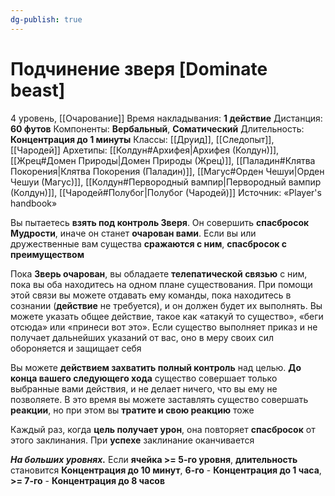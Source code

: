 ```yaml
---
dg-publish: true
---
```

# Подчинение зверя [Dominate beast]
4 уровень, [[Очарование]]
Время накладывания: **1 действие**
Дистанция: **60 футов**
Компоненты: **Вербальный**, **Соматический**
Длительность: **Концентрация до 1 минуты**
Классы: [[Друид]], [[Следопыт]], [[Чародей]]
Архетипы: [[Колдун#Архифея|Архифея (Колдун)]], [[Жрец#Домен Природы|Домен Природы (Жрец)]], [[Паладин#Клятва Покорения|Клятва Покорения (Паладин)]], [[Магус#Орден Чешуи|Орден Чешуи (Магус)]], [[Колдун#Первородный вампир|Первородный вампир (Колдун)]], [[Чародей#Полубог|Полубог (Чародей)]]
Источник: «Player's handbook»

Вы пытаетесь **взять под контроль Зверя**. Он совершить **спасбросок Мудрости**, иначе он станет **очарован вами**. Если вы или дружественные вам существа **сражаются с ним**, **спасбросок с преимуществом**

Пока **Зверь очарован**, вы обладаете **телепатической связью** с ним, пока вы оба находитесь на одном плане существования. При помощи этой связи вы можете отдавать ему команды, пока находитесь в сознании (**действие** не требуется), и он должен будет их выполнять. Вы можете указать общее действие, такое как «атакуй то существо», «беги отсюда» или «принеси вот это». Если существо выполняет приказ и не получает дальнейших указаний от вас, оно в меру своих сил обороняется и защищает себя

Вы можете **действием захватить полный контроль** над целью. **До конца вашего следующего хода** существо совершает только выбранные вами действия, и не делает ничего, что вы ему не позволяете. В это время вы можете заставлять существо совершать **реакции**, но при этом вы **тратите и свою реакцию** тоже

Каждый раз, когда **цель получает урон**, она повторяет **спасбросок** от этого заклинания. При **успехе** заклинание оканчивается

**_На больших уровнях._** Если **ячейка >= 5-го уровня**, **длительность** становится **Концентрация до 10 минут**, **6-го** - **Концентрация до 1 часа**, **>= 7-го** - **Концентрация до 8 часов**